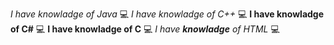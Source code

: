 *I have knowladge of Java* :computer: _I have knowladge of C++_ :computer: **I have knowladge of C#** :computer: __I have knowladge of C__ :computer: _I have **knowladge** of HTML_ :computer:
